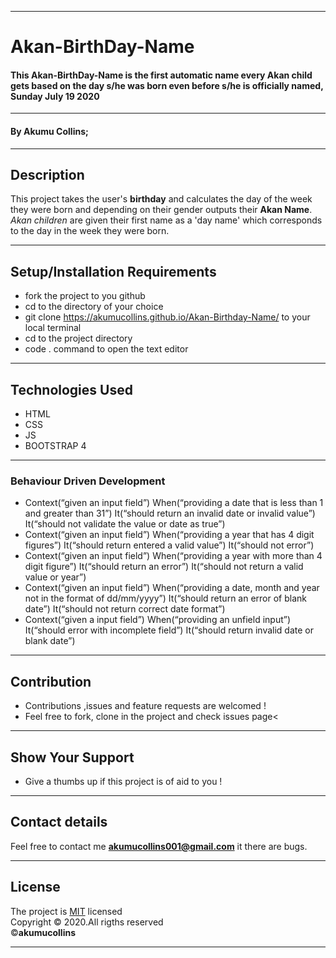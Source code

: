 ***

# Akan-BirthDay-Name

#### This **Akan-BirthDay-Name** is the first automatic name every Akan child gets based on the day s/he was born even before s/he is officially named, Sunday July 19 2020

***

#### By **Akumu Collins**;

---

## Description
This project takes the user's <strong>birthday</strong> and calculates the day of the week they were born and depending on their gender outputs their <strong>Akan Name</strong>. <em> Akan children </em> are given their first name as a 'day name' which corresponds to the day in the week they were born.

***

## Setup/Installation Requirements

* fork the project to you github
* cd to the directory of your choice
* git clone https://akumucollins.github.io/Akan-Birthday-Name/ to your local terminal
*  cd to the project directory
*  code .  command  to open the text editor

---

## Technologies Used
* HTML
* CSS
* JS
* BOOTSTRAP 4


***

### Behaviour Driven Development

* Context(“given an input field”)
            When(“providing a date that is less than 1 and greater than 31”)
                It(“should return an invalid date or invalid value”)
                It(“should not validate the value or date as true”)
* Context(“given an input field”)
        When(“providing a year that has 4 digit figures”)
                It(“should return entered a valid value”)
                It(“should not error”)
* Context(“given an input field”)
            When(“providing a year with more than 4 digit figure”)
                It(“should return an error”)
                It(“should not return a valid value or year”)
* Context(“given an input field”)
            When(“providing a date, month and year not in the format of dd/mm/yyyy”)
                It(“should return an error of blank date”)
                It(“should not return correct date format”)
* Context(“given a input field”)
            When(“providing an unfield input”)
                It(“should error with incomplete field”)
                It(“should return invalid date or blank date”)

---

## Contribution
* Contributions ,issues and feature requests are welcomed !
* Feel free to fork, clone  in the project and check issues page<

---

## Show Your Support
* Give  a thumbs up if this project is of aid to you !

***

## Contact details
Feel free to contact me **akumucollins001@gmail.com**  it there are bugs. 

---

## License
The project is [MIT](LICENSE) licensed <br>
Copyright &copy; 2020.All rigths reserved <br>
&copy;**akumucollins**

***
